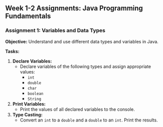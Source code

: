 ## **Week 1-2 Assignments: Java Programming Fundamentals**

### **Assignment 1: Variables and Data Types**

**Objective:** Understand and use different data types and variables in Java.

**Tasks:**

1. **Declare Variables:**
    - Declare variables of the following types and assign appropriate values:
        - `int`
        - `double`
        - `char`
        - `boolean`
        - `String`
2. **Print Variables:**
    - Print the values of all declared variables to the console.
3. **Type Casting:**
    - Convert an `int` to a `double` and a `double` to an `int`. Print the results.
